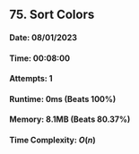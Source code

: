 ## 75. Sort Colors

#### Date: 08/01/2023

#### Time: 00:08:00

#### Attempts: 1

#### Runtime: 0ms (Beats 100%)

#### Memory: 8.1MB (Beats 80.37%)

#### Time Complexity: $O(n)$